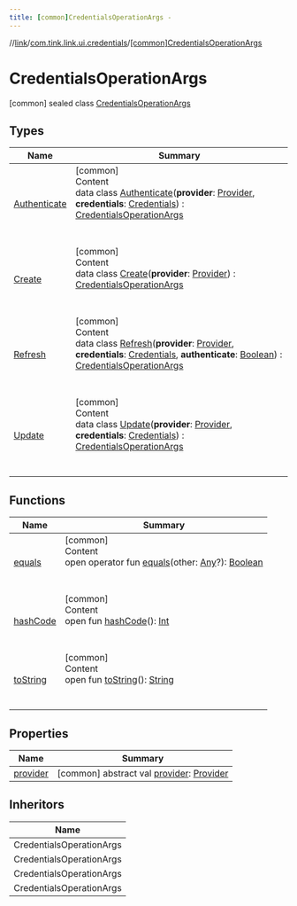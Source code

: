 ```yaml
---
title: [common]CredentialsOperationArgs -
---
```

//[link](../../index.md)/[com.tink.link.ui.credentials](../index.md)/[[common]CredentialsOperationArgs](index.md)



# CredentialsOperationArgs  
 [common] sealed class [CredentialsOperationArgs](index.md)   


## Types  
  
|  Name|  Summary| 
|---|---|
| <a name="com.tink.link.ui.credentials/CredentialsOperationArgs.Authenticate///PointingToDeclaration/"></a>[Authenticate](-authenticate/index.md)| <a name="com.tink.link.ui.credentials/CredentialsOperationArgs.Authenticate///PointingToDeclaration/"></a>[common]  <br>Content  <br>data class [Authenticate](-authenticate/index.md)(**provider**: [Provider](../../com.tink.model.provider/[common]-provider/index.md), **credentials**: [Credentials](../../com.tink.model.credentials/[common]-credentials/index.md)) : [CredentialsOperationArgs](index.md)  <br><br><br>
| <a name="com.tink.link.ui.credentials/CredentialsOperationArgs.Create///PointingToDeclaration/"></a>[Create](-create/index.md)| <a name="com.tink.link.ui.credentials/CredentialsOperationArgs.Create///PointingToDeclaration/"></a>[common]  <br>Content  <br>data class [Create](-create/index.md)(**provider**: [Provider](../../com.tink.model.provider/[common]-provider/index.md)) : [CredentialsOperationArgs](index.md)  <br><br><br>
| <a name="com.tink.link.ui.credentials/CredentialsOperationArgs.Refresh///PointingToDeclaration/"></a>[Refresh](-refresh/index.md)| <a name="com.tink.link.ui.credentials/CredentialsOperationArgs.Refresh///PointingToDeclaration/"></a>[common]  <br>Content  <br>data class [Refresh](-refresh/index.md)(**provider**: [Provider](../../com.tink.model.provider/[common]-provider/index.md), **credentials**: [Credentials](../../com.tink.model.credentials/[common]-credentials/index.md), **authenticate**: [Boolean](https://kotlinlang.org/api/latest/jvm/stdlib/kotlin/-boolean/index.html)) : [CredentialsOperationArgs](index.md)  <br><br><br>
| <a name="com.tink.link.ui.credentials/CredentialsOperationArgs.Update///PointingToDeclaration/"></a>[Update](-update/index.md)| <a name="com.tink.link.ui.credentials/CredentialsOperationArgs.Update///PointingToDeclaration/"></a>[common]  <br>Content  <br>data class [Update](-update/index.md)(**provider**: [Provider](../../com.tink.model.provider/[common]-provider/index.md), **credentials**: [Credentials](../../com.tink.model.credentials/[common]-credentials/index.md)) : [CredentialsOperationArgs](index.md)  <br><br><br>


## Functions  
  
|  Name|  Summary| 
|---|---|
| <a name="kotlin/Any/equals/#kotlin.Any?/PointingToDeclaration/"></a>[equals](../../com.tink.service.user/[common]-user-profile-service-impl/index.md#%5Bkotlin%2FAny%2Fequals%2F%23kotlin.Any%3F%2FPointingToDeclaration%2F%5D%2FFunctions%2F1647702525)| <a name="kotlin/Any/equals/#kotlin.Any?/PointingToDeclaration/"></a>[common]  <br>Content  <br>open operator fun [equals](../../com.tink.service.user/[common]-user-profile-service-impl/index.md#%5Bkotlin%2FAny%2Fequals%2F%23kotlin.Any%3F%2FPointingToDeclaration%2F%5D%2FFunctions%2F1647702525)(other: [Any](https://kotlinlang.org/api/latest/jvm/stdlib/kotlin/-any/index.html)?): [Boolean](https://kotlinlang.org/api/latest/jvm/stdlib/kotlin/-boolean/index.html)  <br><br><br>
| <a name="kotlin/Any/hashCode/#/PointingToDeclaration/"></a>[hashCode](../../com.tink.service.user/[common]-user-profile-service-impl/index.md#%5Bkotlin%2FAny%2FhashCode%2F%23%2FPointingToDeclaration%2F%5D%2FFunctions%2F1647702525)| <a name="kotlin/Any/hashCode/#/PointingToDeclaration/"></a>[common]  <br>Content  <br>open fun [hashCode](../../com.tink.service.user/[common]-user-profile-service-impl/index.md#%5Bkotlin%2FAny%2FhashCode%2F%23%2FPointingToDeclaration%2F%5D%2FFunctions%2F1647702525)(): [Int](https://kotlinlang.org/api/latest/jvm/stdlib/kotlin/-int/index.html)  <br><br><br>
| <a name="kotlin/Any/toString/#/PointingToDeclaration/"></a>[toString](../../com.tink.service.user/[common]-user-profile-service-impl/index.md#%5Bkotlin%2FAny%2FtoString%2F%23%2FPointingToDeclaration%2F%5D%2FFunctions%2F1647702525)| <a name="kotlin/Any/toString/#/PointingToDeclaration/"></a>[common]  <br>Content  <br>open fun [toString](../../com.tink.service.user/[common]-user-profile-service-impl/index.md#%5Bkotlin%2FAny%2FtoString%2F%23%2FPointingToDeclaration%2F%5D%2FFunctions%2F1647702525)(): [String](https://kotlinlang.org/api/latest/jvm/stdlib/kotlin/-string/index.html)  <br><br><br>


## Properties  
  
|  Name|  Summary| 
|---|---|
| <a name="com.tink.link.ui.credentials/CredentialsOperationArgs/provider/#/PointingToDeclaration/"></a>[provider](provider.md)| <a name="com.tink.link.ui.credentials/CredentialsOperationArgs/provider/#/PointingToDeclaration/"></a> [common] abstract val [provider](provider.md): [Provider](../../com.tink.model.provider/[common]-provider/index.md)   <br>


## Inheritors  
  
|  Name| 
|---|
| <a name="com.tink.link.ui.credentials/CredentialsOperationArgs.Create///PointingToDeclaration/"></a>CredentialsOperationArgs
| <a name="com.tink.link.ui.credentials/CredentialsOperationArgs.Update///PointingToDeclaration/"></a>CredentialsOperationArgs
| <a name="com.tink.link.ui.credentials/CredentialsOperationArgs.Refresh///PointingToDeclaration/"></a>CredentialsOperationArgs
| <a name="com.tink.link.ui.credentials/CredentialsOperationArgs.Authenticate///PointingToDeclaration/"></a>CredentialsOperationArgs

